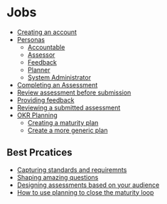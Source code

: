 # Jobs
- [Creating an account](/jobs/create-account.html)
- [Personas](/jobs/persona.html)
    - [Accountable](/jobs/accountable.html) 
    - [Assessor](/jobs/assessor.html) 
    - [Feedback](/jobs/feedback.html) 
    - [Planner](/jobs/planner.html) 
    - [System Administrator](/jobs/sys-admin.html)
- [Completing an Assessment](/jobs/completing-an-assessment.html)
- [Review assessment before submission](/jobs/acc-review-before-submit.html)
- [Providing feedback](/jobs/providing-feedback.html)
- [Reviewing a submitted assessment](/jobs/assessor-review.html)
- [OKR Planning](/jobs/okr.html)
    - [Creating a maturity plan](/jobs/maturity-plan.html)
    - [Create a more generic plan](/jobs/generic-plan.html)

## Best Prcatices
- [Capturing standards and requiremnts](/jobs/best-practice-standards.html)
- [Shaping amazing questions]()
- [Designing assessments based on your audience]()
- [How to use planning to close the maturity loop]()